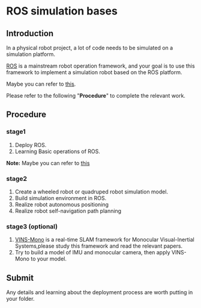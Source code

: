 # ROS simulation bases

## Introduction

In a physical robot project, a lot of code needs to be simulated on a simulation platform.

[ROS](https://wiki.ros.org/ROS) is a mainstream robot operation framework, and your goal is to use this framework to implement a simulation robot based on the ROS platform.

Maybe you can refer to [this](http://www.autolabor.com.cn/book/ROSTutorials).

Please refer to the following "**Procedure**" to complete the relevant work.

## Procedure

### stage1

1. Deploy ROS.
2. Learning Basic operations of ROS.

**Note:** Maybe you can refer to [this](https://www.bilibili.com/video/BV1Ci4y1L7ZZ)

### stage2

1. Create a wheeled robot or quadruped robot simulation model.
2. Build simulation environment in ROS.
3. Realize robot autonomous positioning
4. Realize robot self-navigation path planning

### stage3 (optional)

1. [VINS-Mono](https://github.com/HKUST-Aerial-Robotics/VINS-Mono) is a real-time SLAM framework for Monocular Visual-Inertial Systems,please study this framework and read the relevant papers.
2. Try to build a model of IMU and monocular camera, then apply VINS-Mono to your model.

## Submit

Any details and learning about the deployment process are worth putting in your folder.
